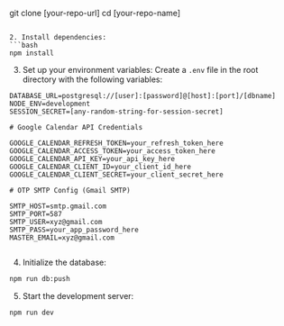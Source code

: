 git clone [your-repo-url]
cd [your-repo-name]
```

2. Install dependencies:
```bash
npm install
```

3. Set up your environment variables:
Create a `.env` file in the root directory with the following variables:
```env
DATABASE_URL=postgresql://[user]:[password]@[host]:[port]/[dbname]
NODE_ENV=development
SESSION_SECRET=[any-random-string-for-session-secret]

# Google Calendar API Credentials

GOOGLE_CALENDAR_REFRESH_TOKEN=your_refresh_token_here
GOOGLE_CALENDAR_ACCESS_TOKEN=your_access_token_here
GOOGLE_CALENDAR_API_KEY=your_api_key_here
GOOGLE_CALENDAR_CLIENT_ID=your_client_id_here
GOOGLE_CALENDAR_CLIENT_SECRET=your_client_secret_here

# OTP SMTP Config (Gmail SMTP)

SMTP_HOST=smtp.gmail.com
SMTP_PORT=587
SMTP_USER=xyz@gmail.com
SMTP_PASS=your_app_password_here
MASTER_EMAIL=xyz@gmail.com


```

4. Initialize the database:
```bash
npm run db:push
```

5. Start the development server:
```bash
npm run dev
